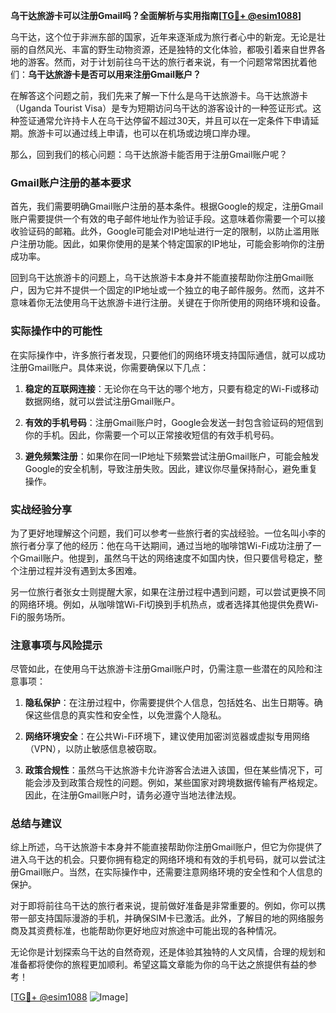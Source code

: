 **乌干达旅游卡可以注册Gmail吗？全面解析与实用指南[[TG💪+ @esim1088](https://t.me/s/esim1088)]**

乌干达，这个位于非洲东部的国家，近年来逐渐成为旅行者心中的新宠。无论是壮丽的自然风光、丰富的野生动物资源，还是独特的文化体验，都吸引着来自世界各地的游客。然而，对于计划前往乌干达的旅行者来说，有一个问题常常困扰着他们：**乌干达旅游卡是否可以用来注册Gmail账户？**

在解答这个问题之前，我们先来了解一下什么是乌干达旅游卡。乌干达旅游卡（Uganda Tourist Visa）是专为短期访问乌干达的游客设计的一种签证形式。这种签证通常允许持卡人在乌干达停留不超过30天，并且可以在一定条件下申请延期。旅游卡可以通过线上申请，也可以在机场或边境口岸办理。

那么，回到我们的核心问题：乌干达旅游卡能否用于注册Gmail账户呢？

### Gmail账户注册的基本要求

首先，我们需要明确Gmail账户注册的基本条件。根据Google的规定，注册Gmail账户需要提供一个有效的电子邮件地址作为验证手段。这意味着你需要一个可以接收验证码的邮箱。此外，Google可能会对IP地址进行一定的限制，以防止滥用账户注册功能。因此，如果你使用的是某个特定国家的IP地址，可能会影响你的注册成功率。

回到乌干达旅游卡的问题上，乌干达旅游卡本身并不能直接帮助你注册Gmail账户，因为它并不提供一个固定的IP地址或一个独立的电子邮件服务。然而，这并不意味着你无法使用乌干达旅游卡进行注册。关键在于你所使用的网络环境和设备。

### 实际操作中的可能性

在实际操作中，许多旅行者发现，只要他们的网络环境支持国际通信，就可以成功注册Gmail账户。具体来说，你需要确保以下几点：

1. **稳定的互联网连接**：无论你在乌干达的哪个地方，只要有稳定的Wi-Fi或移动数据网络，就可以尝试注册Gmail账户。
   
2. **有效的手机号码**：注册Gmail账户时，Google会发送一封包含验证码的短信到你的手机。因此，你需要一个可以正常接收短信的有效手机号码。

3. **避免频繁注册**：如果你在同一IP地址下频繁尝试注册Gmail账户，可能会触发Google的安全机制，导致注册失败。因此，建议你尽量保持耐心，避免重复操作。

### 实战经验分享

为了更好地理解这个问题，我们可以参考一些旅行者的实战经验。一位名叫小李的旅行者分享了他的经历：他在乌干达期间，通过当地的咖啡馆Wi-Fi成功注册了一个Gmail账户。他提到，虽然乌干达的网络速度不如国内快，但只要信号稳定，整个注册过程并没有遇到太多困难。

另一位旅行者张女士则提醒大家，如果在注册过程中遇到问题，可以尝试更换不同的网络环境。例如，从咖啡馆Wi-Fi切换到手机热点，或者选择其他提供免费Wi-Fi的服务场所。

### 注意事项与风险提示

尽管如此，在使用乌干达旅游卡注册Gmail账户时，仍需注意一些潜在的风险和注意事项：

1. **隐私保护**：在注册过程中，你需要提供个人信息，包括姓名、出生日期等。确保这些信息的真实性和安全性，以免泄露个人隐私。

2. **网络环境安全**：在公共Wi-Fi环境下，建议使用加密浏览器或虚拟专用网络（VPN），以防止敏感信息被窃取。

3. **政策合规性**：虽然乌干达旅游卡允许游客合法进入该国，但在某些情况下，可能会涉及到政策合规性的问题。例如，某些国家对跨境数据传输有严格规定。因此，在注册Gmail账户时，请务必遵守当地法律法规。

### 总结与建议

综上所述，乌干达旅游卡本身并不能直接帮助你注册Gmail账户，但它为你提供了进入乌干达的机会。只要你拥有稳定的网络环境和有效的手机号码，就可以尝试注册Gmail账户。当然，在实际操作中，还需要注意网络环境的安全性和个人信息的保护。

对于即将前往乌干达的旅行者来说，提前做好准备是非常重要的。例如，你可以携带一部支持国际漫游的手机，并确保SIM卡已激活。此外，了解目的地的网络服务商及其资费标准，也能帮助你更好地应对旅途中可能出现的各种情况。

无论你是计划探索乌干达的自然奇观，还是体验其独特的人文风情，合理的规划和准备都将使你的旅程更加顺利。希望这篇文章能为你的乌干达之旅提供有益的参考！

[[TG💪+ @esim1088](https://t.me/s/esim1088) ![Image](https://i.postimg.cc/4NQfJmqS/Snipaste-2025-05-13-00-14-12.png)]